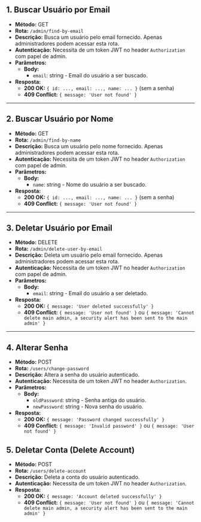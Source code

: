 ## 1. Buscar Usuário por Email

- **Método:** GET
- **Rota:** `/admin/find-by-email`
- **Descrição:** Busca um usuário pelo email fornecido. Apenas administradores podem acessar esta rota.
- **Autenticação:** Necessita de um token JWT no header `Authorization` com papel de admin.
- **Parâmetros:**
  - **Body:**
    - `email`: string - Email do usuário a ser buscado.
- **Resposta:**
  - **200 OK:** `{ id: ..., email: ..., name: ... }` (sem a senha)
  - **409 Conflict:** `{ message: 'User not found' }`

---

## 2. Buscar Usuário por Nome

- **Método:** GET
- **Rota:** `/admin/find-by-name`
- **Descrição:** Busca um usuário pelo nome fornecido. Apenas administradores podem acessar esta rota.
- **Autenticação:** Necessita de um token JWT no header `Authorization` com papel de admin.
- **Parâmetros:**
  - **Body:**
    - `name`: string - Nome do usuário a ser buscado.
- **Resposta:**
  - **200 OK:** `{ id: ..., email: ..., name: ... }` (sem a senha)
  - **409 Conflict:** `{ message: 'User not found' }`

---

## 3. Deletar Usuário por Email

- **Método:** DELETE
- **Rota:** `/admin/delete-user-by-email`
- **Descrição:** Deleta um usuário pelo email fornecido. Apenas administradores podem acessar esta rota.
- **Autenticação:** Necessita de um token JWT no header `Authorization` com papel de admin.
- **Parâmetros:**
  - **Body:**
    - `email`: string - Email do usuário a ser deletado.
- **Resposta:**
  - **200 OK:** `{ message: 'User deleted successfully' }`
  - **409 Conflict:** `{ message: 'User not found' }` ou `{ message: 'Cannot delete main admin, a security alert has been sent to the main admin' }`

---

## 4. Alterar Senha

- **Método:** POST
- **Rota:** `/users/change-password`
- **Descrição:** Altera a senha do usuário autenticado.
- **Autenticação:** Necessita de um token JWT no header `Authorization`.
- **Parâmetros:**
  - **Body:**
    - `oldPassword`: string - Senha antiga do usuário.
    - `newPassword`: string - Nova senha do usuário.
- **Resposta:**
  - **200 OK:** `{ message: 'Password changed successfully' }`
  - **409 Conflict:** `{ message: 'Invalid password' }` ou `{ message: 'User not found' }`

## 5. Deletar Conta (Delete Account)

- **Método:** POST
- **Rota:** `/users/delete-account`
- **Descrição:** Deleta a conta do usuário autenticado.
- **Autenticação:** Necessita de um token JWT no header `Authorization`.
- **Resposta:**
  - **200 OK:** `{ message: 'Account deleted successfully' }`
  - **409 Conflict:** `{ message: 'User not found' }` ou `{ message: 'Cannot delete main admin, a security alert has been sent to the main admin' }`